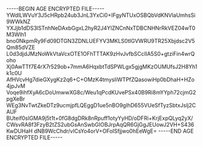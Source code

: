 -----BEGIN AGE ENCRYPTED FILE-----
YWdlLWVuY3J5cHRpb24ub3JnL3YxCi0+IFgyNTUxOSBQbVdKNVlaUmhsSi9WWkNZ
YXJjb1dDS3lSTnhNeDAxbGgxL2hyR2J4YlZNCnNxTDBCNHNrRkVEZ04wT0M3Wlh1
bno0NkpmRy9Fd09DTGN3ZDNLUEFYV3MKLS0tIGVWRU9TR25Xbjdsc2V5Qm85dVZE
L0d3djdJMzNoWkVtaVcxOTE1OFhTTTAK9zHvJvfbSCcIIA5S0+gtziFin4wrQoho
Xj0AwTTf7E4rX7r529ob+7mmA6HqxbtTdSPWLgx5gjgMKzOUMUfsJ2H8Yh1k1c0U
AfHVcvHg7dieGXygKz2q6+C+OMzK4tmysIiWTPfZQasowiHp0bDhaH+HZo4jpJvM
Voqe9ihfXyA6cDoUmwwXG8c/Weu1qPcdKUvePSx40B9Ri8mYYph72cjmG2pgXeBr
WEg3NvTwtZkeDTz9ucmjpfLQEggD1ue5nBO9gIhD655VUeSfTyzSbtxJslj2CAUF
BUteif0sIGMA9j5t1t+0fG8dgDRk8nRpuff1otyYyHD/oDFRi+KrjExpQLyq2yX/
CWsvRA8f3FzyB2tZS2ubGsAnSwbGIOBJrpAqQR6GjGgJEUowJ2VH+S436KwDUHaH
dNB9WcChdr/vlCsYo4orV+OFoISfjjwo0hEeWgE=
-----END AGE ENCRYPTED FILE-----
